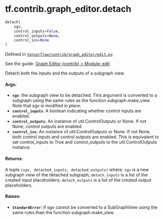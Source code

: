 <div itemscope itemtype="http://developers.google.com/ReferenceObject">
<meta itemprop="name" content="tf.contrib.graph_editor.detach" />
</div>

# tf.contrib.graph_editor.detach

``` python
detach(
    sgv,
    control_inputs=False,
    control_outputs=None,
    control_ios=None
)
```



Defined in [`tensorflow/contrib/graph_editor/edit.py`](https://www.tensorflow.org/code/tensorflow/contrib/graph_editor/edit.py).

See the guide: [Graph Editor (contrib) > Module: edit](../../../../../api_guides/python/contrib.graph_editor.md#Module_edit)

Detach both the inputs and the outputs of a subgraph view.

#### Args:

* <b>`sgv`</b>: the subgraph view to be detached. This argument is converted to a
    subgraph using the same rules as the function subgraph.make_view.
    Note that sgv is modified in place.
* <b>`control_inputs`</b>: A boolean indicating whether control inputs are enabled.
* <b>`control_outputs`</b>: An instance of util.ControlOutputs or None. If not None,
    control outputs are enabled.
* <b>`control_ios`</b>:  An instance of util.ControlOutputs or None. If not None, both
    control inputs and control outputs are enabled. This is equivalent to set
    control_inputs to True and control_outputs to the util.ControlOutputs
    instance.

#### Returns:

A tuple `(sgv, detached_inputs, detached_outputs)` where:
`sgv` is a new subgraph view of the detached subgraph;
`detach_inputs` is a list of the created input placeholders;
`detach_outputs` is a list of the created output placeholders.

#### Raises:

* <b>`StandardError`</b>: if sgv cannot be converted to a SubGraphView using
    the same rules than the function subgraph.make_view.